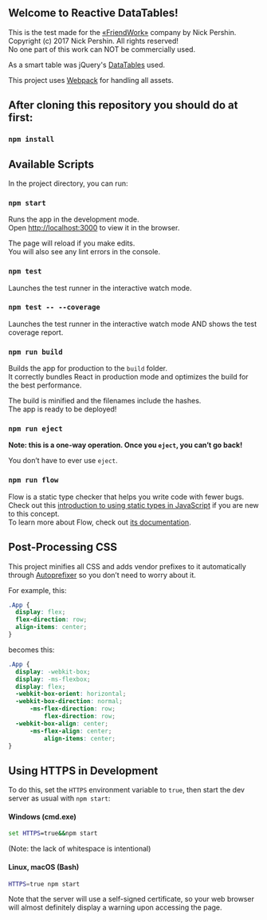 ## Welcome to Reactive DataTables!

This is the test made for the [&laquo;FriendWork&raquo;](https://friend.work/) company by Nick Pershin.<br>
Copyright (c) 2017 Nick Pershin. All rights reserved!<br>
No one part of this work can NOT be commercially used.


As a smart table was jQuery's [DataTables](https://datatables.net/) used.


This project uses [Webpack](https://webpack.js.org/) for handling all assets.



## After cloning this repository you should do at first:

### `npm install`




## Available Scripts

In the project directory, you can run:

### `npm start`

Runs the app in the development mode.<br>
Open [http://localhost:3000](http://localhost:3000) to view it in the browser.

The page will reload if you make edits.<br>
You will also see any lint errors in the console.

### `npm test`

Launches the test runner in the interactive watch mode.

### `npm test -- --coverage`

Launches the test runner in the interactive watch mode AND shows the test coverage report.

### `npm run build`

Builds the app for production to the `build` folder.<br>
It correctly bundles React in production mode and optimizes the build for the best performance.

The build is minified and the filenames include the hashes.<br>
The app is ready to be deployed!

### `npm run eject`

**Note: this is a one-way operation. Once you `eject`, you can’t go back!**

You don’t have to ever use `eject`.

### `npm run flow`

Flow is a static type checker that helps you write code with fewer bugs. Check out this [introduction to using static types in JavaScript](https://medium.com/@preethikasireddy/why-use-static-types-in-javascript-part-1-8382da1e0adb) if you are new to this concept.<br>
To learn more about Flow, check out [its documentation](https://flowtype.org/).



## Post-Processing CSS

This project minifies all CSS and adds vendor prefixes to it automatically through [Autoprefixer](https://github.com/postcss/autoprefixer) so you don’t need to worry about it.

For example, this:

```css
.App {
  display: flex;
  flex-direction: row;
  align-items: center;
}
```

becomes this:

```css
.App {
  display: -webkit-box;
  display: -ms-flexbox;
  display: flex;
  -webkit-box-orient: horizontal;
  -webkit-box-direction: normal;
      -ms-flex-direction: row;
          flex-direction: row;
  -webkit-box-align: center;
      -ms-flex-align: center;
          align-items: center;
}
```



## Using HTTPS in Development

To do this, set the `HTTPS` environment variable to `true`, then start the dev server as usual with `npm start`:

#### Windows (cmd.exe)

```cmd
set HTTPS=true&&npm start
```

(Note: the lack of whitespace is intentional)

#### Linux, macOS (Bash)

```bash
HTTPS=true npm start
```

Note that the server will use a self-signed certificate, so your web browser will almost definitely display a warning upon accessing the page.




